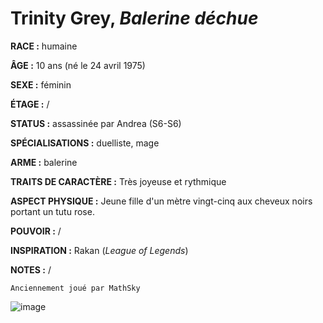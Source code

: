 # Trinity Grey, *Balerine déchue*

**RACE :** humaine

**ÂGE :** 10 ans (né le 24 avril 1975)

**SEXE :** féminin

**ÉTAGE :** /

**STATUS :** assassinée par Andrea (S6-S6)

**SPÉCIALISATIONS :** duelliste, mage

**ARME :** balerine

**TRAITS DE CARACTÈRE :** Très joyeuse et rythmique

**ASPECT PHYSIQUE :** Jeune fille d'un mètre vingt-cinq aux cheveux noirs portant un tutu rose.

**POUVOIR :** /

**INSPIRATION :** Rakan (*League of Legends*)

**NOTES :** /

`Anciennement joué par MathSky`

![image](https://enyxia.alkanife.fr/images/characters/trinity.png)